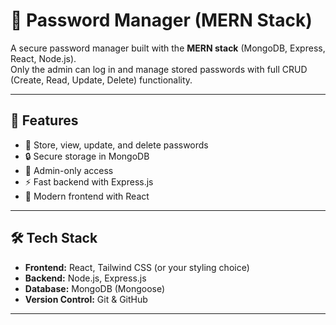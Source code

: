 # 🔐 Password Manager (MERN Stack)

A secure password manager built with the **MERN stack** (MongoDB, Express, React, Node.js).  
Only the admin can log in and manage stored passwords with full CRUD (Create, Read, Update, Delete) functionality.

---

## 🚀 Features
- 🔑 Store, view, update, and delete passwords
- 🔒 Secure storage in MongoDB
- 👤 Admin-only access
- ⚡ Fast backend with Express.js
- 🎨 Modern frontend with React

---

## 🛠️ Tech Stack
- **Frontend:** React, Tailwind CSS (or your styling choice)
- **Backend:** Node.js, Express.js
- **Database:** MongoDB (Mongoose)
- **Version Control:** Git & GitHub

---

